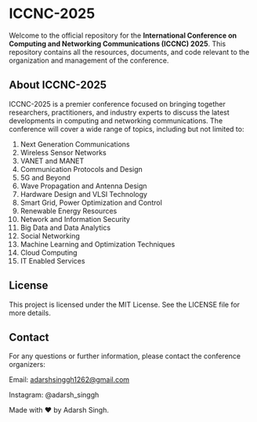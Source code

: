# ICCNC-2025

Welcome to the official repository for the **International Conference on Computing and Networking Communications (ICCNC) 2025**. This repository contains all the resources, documents, and code relevant to the organization and management of the conference.

## About ICCNC-2025

ICCNC-2025 is a premier conference focused on bringing together researchers, practitioners, and industry experts to discuss the latest developments in computing and networking communications. The conference will cover a wide range of topics, including but not limited to:
1. Next Generation Communications
2. Wireless Sensor Networks
3. VANET and MANET
4. Communication Protocols and Design
5. 5G and Beyond
6. Wave Propagation and Antenna Design
7. Hardware Design and VLSI Technology
8. Smart Grid, Power Optimization and Control
9. Renewable Energy Resources
10. Network and Information Security
11. Big Data and Data Analytics
12. Social Networking
13. Machine Learning and Optimization Techniques
14. Cloud Computing
15. IT Enabled Services


## License
This project is licensed under the MIT License. See the LICENSE file for more details.

## Contact
For any questions or further information, please contact the conference organizers:

Email: adarshsinggh1262@gmail.com

Instagram: @adarsh_singgh

Made with ❤️ by Adarsh Singh.
